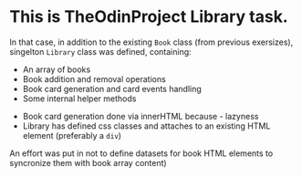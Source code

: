 # This is TheOdinProject Library task.

In that case, in addition to the existing `Book` class (from previous exersizes), singelton `Library` class was defined, containing:

-   An array of books
-   Book addition and removal operations
-   Book card generation and card events handling
-   Some internal helper methods

*   Book card generation done via innerHTML because - lazyness
*   Library has defined css classes and attaches to an existing HTML element (preferably a `div`)

An effort was put in not to define datasets for book HTML elements to syncronize them with book array content)
